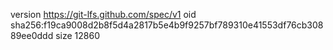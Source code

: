 version https://git-lfs.github.com/spec/v1
oid sha256:f19ca9008d2b8f5d4a2817b5e4b9f9257bf789310e41553df76cb30889ee0ddd
size 12860
